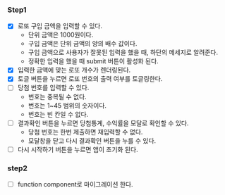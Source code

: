 ### Step1

- [x] 로또 구입 금액을 입력할 수 있다.
  - 단위 금액은 1000원이다.
  - 구입 금액은 단위 금액의 양의 배수 값이다.
  - 구입 금액으로 사용자가 잘못된 입력을 했을 때, 하단의 메세지로 알려준다.
  - 정확한 입력을 했을 때 submit 버튼이 활성화 된다.
- [x] 입력한 금액에 맞는 로또 개수가 렌더링된다.
- [x] 토글 버튼을 누르면 로또 번호의 출력 여부를 토글링한다.
- [ ] 당첨 번호를 입력할 수 있다.
  - 번호는 중복될 수 없다.
  - 번호는 1~45 범위의 숫자이다.
  - 번호는 빈 칸일 수 없다.
- [ ] 결과확인 버튼을 누르면 당첨통계, 수익률을 모달로 확인할 수 있다.
  - 당첨 번호는 한번 제출하면 재입력할 수 없다.
  - 모달창을 닫고 다시 결과확인 버튼을 누를 수 있다.
- [ ] 다시 시작하기 버튼을 누르면 앱이 초기화 된다.

### step2

- [ ] function component로 마이그레이션 한다.
